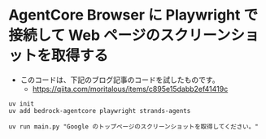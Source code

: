 # AgentCore Browser に Playwright で接続して Web ページのスクリーンショットを取得する

* このコードは、下記のブログ記事のコードを試したものです。
    - https://qiita.com/moritalous/items/c895e15dabb2ef41419c

```
uv init
uv add bedrock-agentcore playwright strands-agents
```

```
uv run main.py "Google のトップページのスクリーンショットを取得してください。"
```


